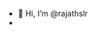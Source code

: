- 👋 Hi, I’m @rajathslr
- 
<!---
rajathslr/rajathslr is a ✨ special ✨ repository because its `README.md` (this file) appears on your GitHub profile.
You can click the Preview link to take a look at your changes.
--->
